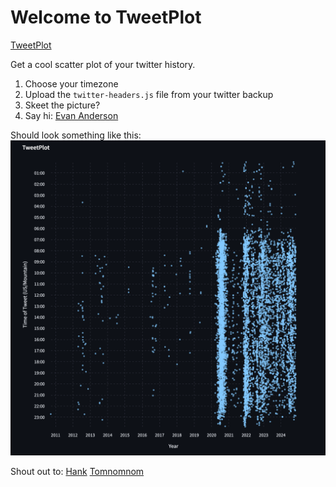 # Welcome to TweetPlot

[TweetPlot](https://tweetplot.streamlit.app)

Get a cool scatter plot of your twitter history.

1. Choose your timezone
2. Upload the `twitter-headers.js` file from your twitter backup
3. Skeet the picture?
4. Say hi: [Evan Anderson](https://bsky.app/profile/syndrowm.com)

Should look something like this:
![Plot](static/screenshot.png "Title")

Shout out to:
[Hank](https://bsky.app/profile/hankgreen.bsky.social/post/3lbldm2xeuc2c)
[Tomnomnom](https://bsky.app/profile/tomnomnom.com/post/3lblghzb6qc2u)


